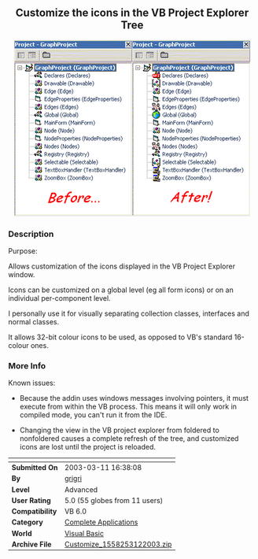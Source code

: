 ﻿<div align="center">

## Customize the icons in the VB Project Explorer Tree

<img src="PIC20033111653372270.gif">
</div>

### Description

Purpose:<br>

Allows customization of the icons displayed in the VB Project Explorer window.<br>

Icons can be customized on a global level (eg all form icons) or on an individual per-component level.<br>

I personally use it for visually separating collection classes, interfaces and normal classes.<br>

It allows 32-bit colour icons to be used, as opposed to VB's standard 16-colour ones.
 
### More Info
 
Known issues:<br>

* Because the addin uses windows messages involving pointers, it must execute from within the VB process. This means it will only work in compiled mode, you can't run it from the IDE.<br>

* Changing the view in the VB project explorer from foldered to nonfoldered causes a complete refresh of the tree, and customized icons are lost until the project is reloaded.


<span>             |<span>
---                |---
**Submitted On**   |2003-03-11 16:38:08
**By**             |[grigri](https://github.com/Planet-Source-Code/PSCIndex/blob/master/ByAuthor/grigri.md)
**Level**          |Advanced
**User Rating**    |5.0 (55 globes from 11 users)
**Compatibility**  |VB 6\.0
**Category**       |[Complete Applications](https://github.com/Planet-Source-Code/PSCIndex/blob/master/ByCategory/complete-applications__1-27.md)
**World**          |[Visual Basic](https://github.com/Planet-Source-Code/PSCIndex/blob/master/ByWorld/visual-basic.md)
**Archive File**   |[Customize\_1558253122003\.zip](https://github.com/Planet-Source-Code/grigri-customize-the-icons-in-the-vb-project-explorer-tree__1-43942/archive/master.zip)








